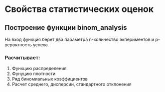 # Свойства статистических оценок
## Построение функции binom_analysis
На вход функция берет два параметра n-количество экпериментов и p-вероятность успеха.
### Расчитывает:
1. Функцию распределения
2. Фунуцию плотности
3. Ряд биномиальных коэффициентов   
4. Расчет среднего, дисперсии, стандартного отклонения
